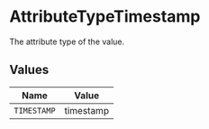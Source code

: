 # AttributeTypeTimestamp

The attribute type of the value.


## Values

| Name        | Value       |
| ----------- | ----------- |
| `TIMESTAMP` | timestamp   |